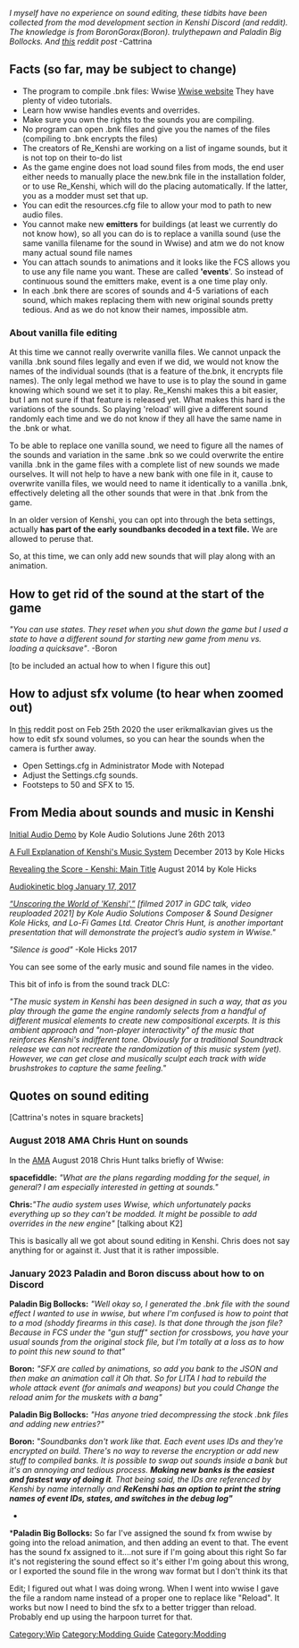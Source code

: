 *I myself have no experience on sound editing, these tidbits have been
collected from the mod development section in Kenshi Discord (and
reddit). The knowledge is from BoronGorax(Boron). trulythepawn and
Paladin Big Bollocks. And
[this](https://www.reddit.com/r/Kenshi/comments/v2iach/sound_modding_cracked/)
reddit post* -Cattrina

## Facts (so far, may be subject to change)

- The program to compile .bnk files: Wwise [Wwise
  website](https://www.audiokinetic.com/en/products/wwise/) They have
  plenty of video tutorials.
- Learn how wwise handles events and overrides.
- Make sure you own the rights to the sounds you are compiling.
- No program can open .bnk files and give you the names of the files
  (compiling to .bnk encrypts the files)
- The creators of Re_Kenshi are working on a list of ingame sounds, but
  it is not top on their to-do list
- As the game engine does not load sound files from mods, the end user
  either needs to manually place the new.bnk file in the installation
  folder, or to use Re_Kenshi, which will do the placing automatically.
  If the latter, you as a modder must set that up.
- You can edit the resources.cfg file to allow your mod to path to new
  audio files.
- You cannot make new **emitters** for buildings (at least we currently
  do not know how), so all you can do is to replace a vanilla sound (use
  the same vanilla filename for the sound in Wwise) and atm we do not
  know many actual sound file names
- You can attach sounds to animations and it looks like the FCS allows
  you to use any file name you want. These are called **'events**'. So
  instead of continuous sound the emitters make, event is a one time
  play only.
- In each .bnk there are scores of sounds and 4-5 variations of each
  sound, which makes replacing them with new original sounds pretty
  tedious. And as we do not know their names, impossible atm.

### About vanilla file editing

At this time we cannot really overwrite vanilla files. We cannot unpack
the vanilla .bnk sound files legally and even if we did, we would not
know the names of the individual sounds (that is a feature of the.bnk,
it encrypts file names). The only legal method we have to use is to play
the sound in game knowing which sound we set it to play. Re_Kenshi makes
this a bit easier, but I am not sure if that feature is released yet.
What makes this hard is the variations of the sounds. So playing
'reload' will give a different sound randomly each time and we do not
know if they all have the same name in the .bnk or what.

To be able to replace one vanilla sound, we need to figure all the names
of the sounds and variation in the same .bnk so we could overwrite the
entire vanilla .bnk in the game files with a complete list of new sounds
we made ourselves. It will not help to have a new bank with one file in
it, cause to overwrite vanilla files, we would need to name it
identically to a vanilla .bnk, effectively deleting all the other sounds
that were in that .bnk from the game.

In an older version of Kenshi, you can opt into through the beta
settings, actually **has part of the early soundbanks decoded in a text
file.** We are allowed to peruse that.

So, at this time, we can only add new sounds that will play along with
an animation.

## How to get rid of the sound at the start of the game

*"You can use states. They reset when you shut down the game but I used
a state to have a different sound for starting new game from menu vs.
loading a quicksave"*. -Boron

\[to be included an actual how to when I figure this out\]

## How to adjust sfx volume (to hear when zoomed out)

In
[this](https://www.reddit.com/r/Kenshi/comments/f9f854/how_to_increase_the_sounds_npc_wildlife_enemies/)
reddit post on Feb 25th 2020 the user erikmalkavian gives us the how to
edit sfx sound volumes, so you can hear the sounds when the camera is
further away.

- Open Settings.cfg in Administrator Mode with Notepad
- Adjust the Settings.cfg sounds.
- Footsteps to 50 and SFX to 15.

## From Media about sounds and music in Kenshi

[Initial Audio Demo](https://www.youtube.com/watch?v=jgz-89c8fXI) by
Kole Audio Solutions June 26th 2013

[A Full Explanation of Kenshi's Music
System](https://www.youtube.com/watch?v=wPEJRJWHz4k) December 2013 by
Kole Hicks

[Revealing the Score - Kenshi: Main
Title](https://www.youtube.com/watch?v=TB9T0gLI5g0) August 2014 by Kole
Hicks

[Audiokinetic blog January 17,
2017](https://blog.audiokinetic.com/en/gdc17-around-the-corner-game-audio/)

*[“Unscoring the World of
'Kenshi',”](https://www.youtube.com/watch?v=I2rmPPdrKfQ) \[filmed 2017
in GDC talk, video reuploaded 2021\] by Kole Audio Solutions Composer &
Sound Designer Kole Hicks, and Lo-Fi Games Ltd. Creator Chris Hunt, is
another important presentation that will demonstrate the project’s audio
system in Wwise."*

*"Silence is good"* -Kole Hicks 2017

You can see some of the early music and sound file names in the video.

This bit of info is from the sound track DLC:

*"The music system in Kenshi has been designed in such a way, that as
you play through the game the engine randomly selects from a handful of
different musical elements to create new compositional excerpts. It is
this ambient approach and "non-player interactivity" of the music that
reinforces Kenshi's indifferent tone. Obviously for a traditional
Soundtrack release we can not recreate the randomization of this music
system (yet). However, we can get close and musically sculpt each track
with wide brushstrokes to capture the same feeling."*

## Quotes on sound editing

\[Cattrina's notes in square brackets\]

### August 2018 AMA Chris Hunt on sounds

In the
[AMA](https://www.reddit.com/r/IAmA/comments/cnmwen/my_names_chris_hunt_game_developer_behind_kenshi/)
August 2018 Chris Hunt talks briefly of Wwise:

**spacefiddle:** *"What are the plans regarding modding for the sequel,
in general? I am especially interested in getting at sounds."*

**Chris:***"The audio system uses Wwise, which unfortunately packs
everything up so they can't be modded. It might be possible to add
overrides in the new engine"* \[talking about K2\]

This is basically all we got about sound editing in Kenshi. Chris does
not say anything for or against it. Just that it is rather impossible.

### January 2023 Paladin and Boron discuss about how to on Discord

**Paladin Big Bollocks:** *"Well okay so, I generated the .bnk file with
the sound effect I wanted to use in wwise, but where I'm confused is how
to point that to a mod (shoddy firearms in this case). Is that done
through the json file? Because in FCS under the "gun stuff" section for
crossbows, you have your usual sounds from the original stock file, but
I'm totally at a loss as to how to point this new sound to that"*

**Boron:** *"SFX are called by animations, so add you bank to the JSON
and then make an animation call it Oh that. So for LITA I had to rebuild
the whole attack event (for animals and weapons) but you could Change
the reload anim for the muskets with a bang"*

**Paladin Big Bollocks:** *"Has anyone tried decompressing the stock
.bnk files and adding new entries?"*

**Boron:** "*Soundbanks don't work like that. Each event uses IDs and
they're encrypted on build. There's no way to reverse the encryption or
add new stuff to compiled banks. It is possible to swap out sounds
inside a bank but it's an annoying and tedious process. **Making new
banks is the easiest and fastest way of doing it**. That being said, the
IDs are referenced by Kenshi by name internally and **ReKenshi has an
option to print the string names of event IDs, states, and switches in
the debug log"***

*
***Paladin Big Bollocks:** So far I've assigned the sound fx from wwise
by going into the reload animation, and then adding an event to that.
The event has the sound fx assigned to it....not sure if I'm going about
this right So far it's not registering the sound effect so it's either
I'm going about this wrong, or I exported the sound file in the wrong
wav format but I don't think its that

Edit; I figured out what I was doing wrong. When I went into wwise I
gave the file a random name instead of a proper one to replace like
"Reload". It works but now I need to bind the sfx to a better trigger
than reload. Probably end up using the harpoon turret for that.

[Category:Wip](Category:Wip "wikilink") [Category:Modding
Guide](Category:Modding_Guide "wikilink")
[Category:Modding](Category:Modding "wikilink")